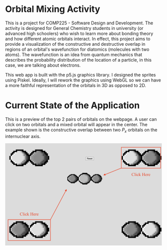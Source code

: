 # Orbital Mixing Activity

This is a project for COMP225 - Software Design and Development. The activity is designed for General Chemistry students in university (or advanced high schoolers) who wish to learn more about bonding theory and how different atomic orbitals interact. In effect, this project aims to provide a visualization of the constructive and destructive overlap in regions of an orbital's wavefunction for diatomics (molecules with two atoms). The wavefunction is an idea from quantum mechanics that describes the probability distribution of the location of a particle, in this case, we are talking about electrons.

This web app is built with the p5.js graphics library. I designed the sprites using Piskel. Ideally, I will rework the graphics using WebGL so we can have a more faithful representation of the orbitals in 3D as opposed to 2D.

# Current State of the Application

This is a preview of the top 2 pairs of orbitals on the webpage. A user can click on two orbitals and a mixed orbital will appear in the center. The example shown is the constructive overlap between two $P_x$ orbitals on the internuclear axis.

![screenshot](previewpic.png)
